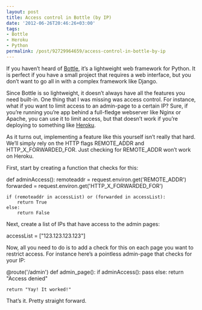 ```yaml
---
layout: post
title: Access control in Bottle (by IP)
date: '2012-06-26T20:46:26+03:00'
tags:
- Bottle
- Heroku
- Python
permalink: /post/92729964659/access-control-in-bottle-by-ip
---
```

If you haven’t heard of [Bottle](http://bottlepy.org/docs/stable/), it’s a lightweight web framework for Python. It is perfect if you have a small project that requires a web interface, but you don’t want to go all in with a complex framework like Django.

Since Bottle is so lightweight, it doesn’t always have all the features you need built-in. One thing that I was missing was access control. For instance, what if you want to limit access to an admin-page to a certain IP? Sure, if you’re running you’re app behind a full-fledge webserver like Nginx or Apache, you can use it to limit access, but that doesn’t work if you’re deploying to something like [Heroku](http://www.heroku.com/).  
  
As it turns out, implementing a feature like this yourself isn’t really that hard. We’ll simply rely on the HTTP flags REMOTE\_ADDR and HTTP\_X\_FORWARDED\_FOR. Just checking for REMOTE_ADDR won’t work on Heroku.

First, start by creating a function that checks for this:

def adminAccess():
    remoteaddr = request.environ.get('REMOTE_ADDR')
    forwarded = request.environ.get('HTTP\_X\_FORWARDED_FOR')

    if (remoteaddr in accessList) or (forwarded in accessList):
        return True
    else:
        return False

Next, create a list of IPs that have access to the admin pages:

accessList = \["123.123.123.123"\]

Now, all you need to do is to add a check for this on each page you want to restrict access. For instance here’s a pointless admin-page that checks for your IP:

@route('/admin')
def admin_page():
    if adminAccess():
        pass
    else:
        return "Access denied"

    return "Yay! It worked!"

That’s it. Pretty straight forward.
